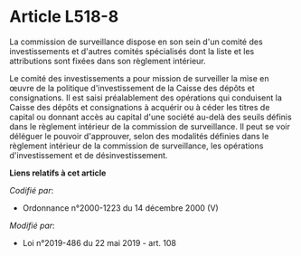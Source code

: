 # Article L518-8

La commission de surveillance dispose en son sein d'un comité des investissements et d'autres comités spécialisés dont la
liste et les attributions sont fixées dans son règlement intérieur.

Le comité des investissements a pour mission de surveiller la mise en œuvre de la politique d'investissement de la Caisse des
dépôts et consignations. Il est saisi préalablement des opérations qui conduisent la Caisse des dépôts et consignations à
acquérir ou à céder les titres de capital ou donnant accès au capital d'une société au-delà des seuils définis dans le
règlement intérieur de la commission de surveillance. Il peut se voir déléguer le pouvoir d'approuver, selon des modalités
définies dans le règlement intérieur de la commission de surveillance, les opérations d'investissement et de
désinvestissement.

**Liens relatifs à cet article**

_Codifié par_:

  - Ordonnance n°2000-1223 du 14 décembre 2000 (V)

_Modifié par_:

  - Loi n°2019-486 du 22 mai 2019 - art. 108
